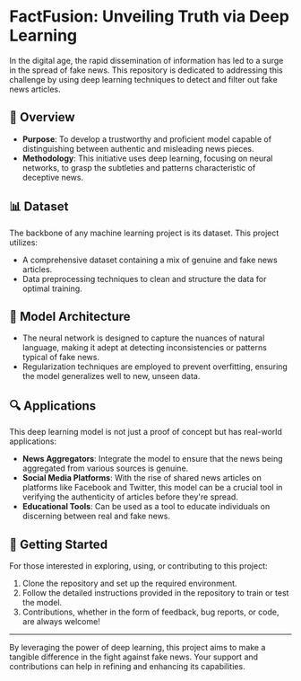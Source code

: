 # FactFusion: Unveiling Truth via Deep Learning

In the digital age, the rapid dissemination of information has led to a surge in the spread of fake news. This repository is dedicated to addressing this challenge by using deep learning techniques to detect and filter out fake news articles.

## 📌 Overview

- **Purpose**: To develop a trustworthy and proficient model capable of distinguishing between authentic and misleading news pieces.
- **Methodology**: This initiative uses deep learning, focusing on neural networks, to grasp the subtleties and patterns characteristic of deceptive news.

## 📊 Dataset

The backbone of any machine learning project is its dataset. This project utilizes:

- A comprehensive dataset containing a mix of genuine and fake news articles.
- Data preprocessing techniques to clean and structure the data for optimal training.

## 🧠 Model Architecture

- The neural network is designed to capture the nuances of natural language, making it adept at detecting inconsistencies or patterns typical of fake news.
- Regularization techniques are employed to prevent overfitting, ensuring the model generalizes well to new, unseen data.

## 🔍 Applications

This deep learning model is not just a proof of concept but has real-world applications:

- **News Aggregators**: Integrate the model to ensure that the news being aggregated from various sources is genuine.
- **Social Media Platforms**: With the rise of shared news articles on platforms like Facebook and Twitter, this model can be a crucial tool in verifying the authenticity of articles before they're spread.
- **Educational Tools**: Can be used as a tool to educate individuals on discerning between real and fake news.

## 🚀 Getting Started

For those interested in exploring, using, or contributing to this project:

1. Clone the repository and set up the required environment.
2. Follow the detailed instructions provided in the repository to train or test the model.
3. Contributions, whether in the form of feedback, bug reports, or code, are always welcome!

---

By leveraging the power of deep learning, this project aims to make a tangible difference in the fight against fake news. Your support and contributions can help in refining and enhancing its capabilities.


